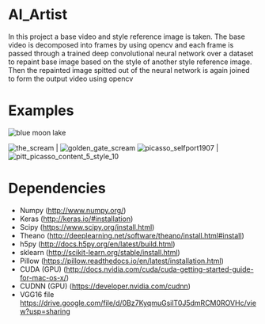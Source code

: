 # AI_Artist

In this project a base video and style reference image is taken. The base video is decomposed into frames by using opencv and each frame is passed through a trained deep convolutional neural network over a dataset to repaint base image based on the style of another style reference image. Then the repainted image spitted out of the neural network is again joined to form the output video using opencv

# Examples

![blue moon lake](https://cloud.githubusercontent.com/assets/16362957/20453699/2ce3621c-ae53-11e6-8aea-100934576fc0.gif)

![the_scream](https://cloud.githubusercontent.com/assets/16362957/20453729/0b5f885e-ae54-11e6-89b8-5e3063d50369.jpg) | ![golden_gate_scream](https://cloud.githubusercontent.com/assets/16362957/20453731/0daa968a-ae54-11e6-823e-cf00edd891dc.png)
![picasso_selfport1907](https://cloud.githubusercontent.com/assets/16362957/20453732/11700746-ae54-11e6-9962-eb990e817c59.jpg) | ![pitt_picasso_content_5_style_10](https://cloud.githubusercontent.com/assets/16362957/20453733/140639e4-ae54-11e6-9f33-432327685bb3.png)

# Dependencies

* Numpy (http://www.numpy.org/)
* Keras (http://keras.io/#installation)
* Scipy (https://www.scipy.org/install.html)
* Theano (http://deeplearning.net/software/theano/install.html#install)
* h5py (http://docs.h5py.org/en/latest/build.html)
* sklearn (http://scikit-learn.org/stable/install.html)
* Pillow (https://pillow.readthedocs.io/en/latest/installation.html)
* CUDA (GPU) (http://docs.nvidia.com/cuda/cuda-getting-started-guide-for-mac-os-x/)
* CUDNN (GPU) (https://developer.nvidia.com/cudnn)
* VGG16 file https://drive.google.com/file/d/0Bz7KyqmuGsilT0J5dmRCM0ROVHc/view?usp=sharing

